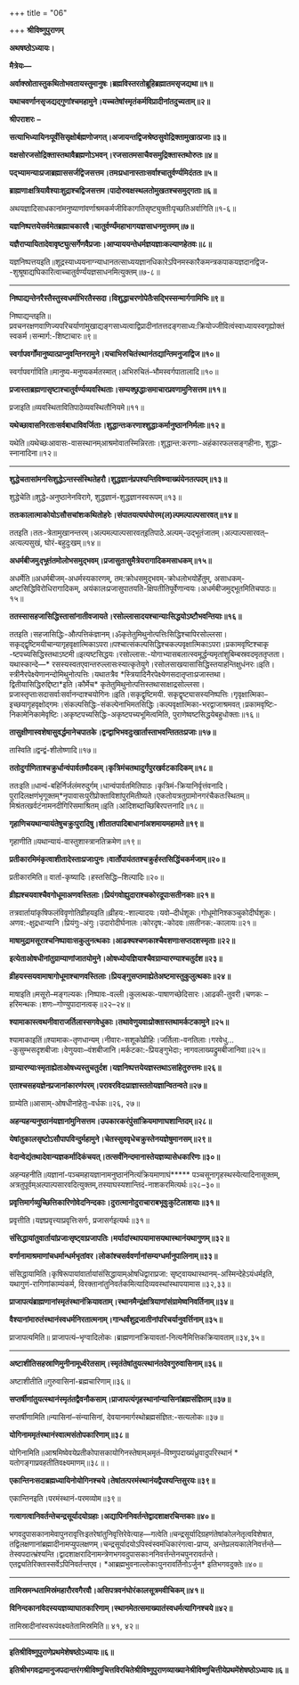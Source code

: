 +++
title = "06"

+++
**श्रीविष्णुपुराणम्**

**अथषष्ठोऽध्यायः।**

**मैत्रेयः—**

**अर्वाक्स्रोतास्तुकथितोभवतायस्तुमानुषः।ब्रह्मविस्तरतोब्रूहिब्रह्मातमसृजद्यथा॥१॥**

**यथाचवर्णानसृजद्यद्गुणांश्चमहामुने।यच्चतेषांस्मृतंकर्मविप्रादीनांतदुच्यताम्॥२॥**

**श्रीपराशरः** **–**

**सत्याभिध्यायिनःपूर्वंसिसृक्षोर्बह्मणोजगत्।अजायन्तद्विजश्रेष्ठसुवोद्रिक्तामुखात्प्रजाः॥३॥**

**वक्षसोरजसोद्रिक्तास्तथावैब्रह्मणोऽभवन्।रजसातमसाचैवसमुद्रिक्तास्तथोरुतः॥४॥**

**पद्भ्यामन्याःप्रजाब्रह्माससर्जद्विजसत्तम।तमःप्रधानास्ताःसर्वाश्चातुर्वर्ण्यमिदंततः॥५॥**

**ब्राह्मणाःक्षत्रियावैश्याःशुद्राश्चद्विजसत्तम।पादोरुवक्षस्थलतोमुखतश्चसमुद्गताः॥६॥**

अथयज्ञादिसाधकानांमनुष्याणांवर्णाश्रमकर्मजीविकागतिसृष्ट्युक्तीःपृच्छतिअर्वागिति॥१-६॥

**यज्ञनिष्पत्तयेसर्वमेतब्रह्माचकारवै।चातुर्वर्ण्यंमहाभागयज्ञसाधनमुत्तमम्॥७॥**

**यज्ञैराप्यायितादेवावृष्ट्युत्सर्गेणवैप्रजाः।आप्याययन्तेधर्मज्ञयज्ञाःकल्याणहेतवः॥८॥**

यज्ञनिष्पत्तयइति॥शूद्रस्याध्ययनाग्न्याधानतत्साध्ययज्ञानधिकारेऽपिनमस्कारैकमन्त्रकपाकयज्ञदानद्विज- -शुश्रूषाद्यघिकारित्वाच्चातुर्वर्ण्यंयज्ञसाधनमित्युक्तम्॥७-८॥

****

**निष्पाद्यन्तेनरैस्तैस्तुस्वधर्माभिरतैस्सदा।विशुद्धाचरणोपेतैःसद्भिस्सन्मार्गगामिभिः॥९॥**

निष्पाद्यन्तइति॥प्रवचनरक्षणवाणिज्यपरिचर्याणांमुखाद्यङ्गसाध्यत्वाद्विप्रादीनांतत्तदङ्गसाध्य:क्रियोज्जीवित्वंस्वाध्यायस्वगृह्योक्तंस्वकर्म।सन्मार्ग:-शिष्टाचारः॥९॥

**स्वर्गापवर्गोंमानुष्यात्प्राप्नुवन्तिनरामुने।यचाभिरुचितंस्थानंतद्यान्तिमनुजाद्विज॥१०॥**

स्वर्गापवर्गाविति॥मानुष्य-मनुष्यकर्मतस्मात्।अभिरुचितं–भौमस्वर्गपातालादि॥१०॥

**प्रजास्ताब्रह्मणासृष्टाश्चातुर्वर्ण्यव्यवस्थिताः।सम्यक्छ्रद्धाःसमाचारप्रवणामुनिसत्तम॥११॥**

प्रजाइति॥व्यवस्थितावितिपाठेव्यवस्थितौनियमे॥११॥

**यथेच्छावासनिरताःसर्वबाधाविवर्जिताः।शुद्धान्तःकरणाश्शुद्धाःकर्मानुष्ठाननिर्मलाः॥१२॥**

यथेति॥यथेच्छःआवासः-वासस्थानम्आश्रमोवातस्मिन्निरताः।शुद्धान्त:करणाः-अहंकारफलसङ्गहीनाः, शुद्धाः-स्नानादिना॥१२॥

****

**शुद्धेचतासांमनसिशुद्धेऽन्तस्संस्थितेहरौ।शुद्धज्ञानंप्रपश्यन्तिविष्ण्वाख्यंयेनतत्पदम्॥१३॥**

शुद्धेचेति॥शुद्धे-अनुष्ठानेनविरागे, शुद्धज्ञानं-शुद्धज्ञानस्वरूपम्॥१३॥

**ततःकालात्माकोयोऽसौसचांशःकथितोहरेः।संपातयत्यघंघोरम(ल)ल्पमल्पाल्पसारवत्॥१४॥**

ततइति।ततः-त्रेतामुखानन्तरम्।अल्पमल्पाल्पसारवत्इतिपाठे.अल्पम्-उद्भूतंजातम्।अल्पाल्पसारवत्–अत्यल्पसुखं, घोरं-बहुदुःखम्॥१४॥

**अधर्मबीजमु*द्भू*तंतमोलोभसमुद्भवम्।प्रजासुतासुमैत्रेयरागादिकमसाधकम्॥१५॥**

अधर्मेति॥अधर्मबीजम्-अधर्मस्यकारणम्, तम:क्रोधसमुद्भवम्-क्रोधलोभयोर्हेतुम्, असाधकम्-अष्टसिद्धिविरोधिरागादिकम्, अयंकालःप्रजासुपातयति-क्षिपतीतिपूर्वेणान्वयः।अधर्मबीजमुद्भूतमितिचपाठः॥१५॥

**ततस्सासहजासिद्धिस्तासांनातीवजायते।रसोल्लासादयश्चान्याःसिद्धयोऽष्टौभवन्तियाः॥१६॥**

ततइति।सहजासिद्धिः-औत्पत्तिकंज्ञानम्।ॐकृतेतुमिथुनोत्पत्तिःसिद्धिश्चापिरसोल्लसा।सकृद्द्वृष्टिमयीचान्यागृहवृक्षात्मिकाऽपरा॥पश्चात्संकल्पसिद्धिश्चकल्पवृक्षात्मिकाऽपरा।प्रकामवृष्टिश्चाकृ -ष्टपच्यसिद्धिस्तथाऽष्टमी॥इत्यष्टसिद्धयः।रसोल्लास:-योगाभ्यासबलात्स्वमूर्द्धन्यमृतांशुबिम्बस्रवदमृततृप्तता।यथास्कान्दे—\* रसस्यस्वतएवान्तरुल्लासःस्यात्कृतेयुगे।रसोलसाखयासासिद्धिस्तयाहन्तिक्षुधंनरः॥इति।स्त्रीनैरपेक्ष्येणानन्दोमिथुनोत्पत्तिः।यथातत्रैव \*स्त्रियादिनैरपेक्ष्येणसदातृप्ताःप्रजास्तथा।द्वितीयासिद्धिरुद्दिष्टा\*इति।कौर्मेच\* कृतेतुमिथुनोत्पत्तिस्तथासाक्षाद्रसोल्लसा।प्रजास्तृप्ताःसदासर्वाःसर्वानन्दाश्चयोगिनः॥इति।सकृद्वृष्टिमयी. सकृद्वृष्ट्यासस्यनिष्पत्तिः।गृवृक्षात्मिका–इच्छयागृहवृक्षोद्गमः।संकल्पसिद्धिः-संकल्पेनाभिमतसिद्धिः।कल्पवृक्षात्मिका-भरद्वाजाश्रमवत्।प्रकामवृष्टिः-निकामेनिकामेवृष्टिः।अकृष्टपच्यसिद्धिः-अकृष्टपच्यभूमित्वमिति, पुराणेष्वष्टसिद्धयेबहुधोक्ताः॥१६॥

**तासुक्षीणास्वशेषासुवर्द्धमानेचपातके।द्वन्द्वाभिभवदुःखार्तास्ताभवन्तिततःप्रजाः॥१७॥**

तास्विति॥द्वन्द्वं-शीतोष्णादि॥१७॥

**ततोदुर्गाणिताश्चक्रुर्धान्वंपार्वतमौदकम्।कृत्रिमंचतथादुर्गंपुरखर्वटकादिकम्॥१८॥**

ततःइति॥धान्वं-बहिर्निर्जलंमरुदुर्गम्।धान्वंपार्वतमितिपाठः।कृत्रिमं-क्रियानिर्वृत्तंवनादि।पुरादिलक्षणंभृगूक्तम्\*नृपावासःपुरीप्रोक्ताविशांपुरमितीष्यते।एकतोयत्रतुग्रामोनगरंचैकतःस्थितम्॥मिश्रंतत्खर्वटंनामनदीगिरिसमाश्रितम्॥इति।आदिशब्दाच्छिबिरपत्तनादि॥१८॥

**गृहाणिचयथान्यायंतेषुचक्रुःपुरादिषु।शीतातपादिबाधानांअशमायमहामते॥१९॥**

गृहाणीति॥यथान्यायं-वास्तुशास्त्रानतिक्रमेण॥१९॥

**प्रतीकारमिमंकृत्वाशीतादेस्ताःप्रजाःपुनः।वार्तोपायंततश्चक्रुर्हस्तसिद्धिंचकर्मजाम्॥२०॥**

प्रतीकारमिति॥ वार्ता-कृष्यादिः।हस्तसिद्धिः–शिल्पादिः॥२०॥

**व्रीह्यश्चयवाश्चैवगोधूमाअणवस्तिलाः।प्रियंगवोह्युदाराश्चकोरदूपाःसतीनकाः॥२१॥**

तत्रवार्तायांकृषिफलंविवृणोतिव्रीहयइति॥व्रीहय:-शाल्यादयः।यवो–दीर्धशूकः।गोधूमोनिश्कञ्चुकोदीर्घशुकः।अणव:-क्षुद्रधान्यानि।प्रियंगुः-अंगुः।उदारोदीर्घनालः।कोरदृष:-कोदवः॥सतीनक:-कालायः॥२१॥

**माषामुद्रामसूराश्चनिष्पावाःसकुलुनत्थकाः।आढक्यश्चणकाश्चैवशणाःसप्तदशस्मृताः॥२२॥**

**इत्येताओषधीनांतुग्राम्याणांजातयोमुने।ओषध्योयज्ञियाश्चैवग्राम्यारण्याश्चतुर्दश॥२३॥**

**व्रीहयस्सयवामाषागोधूमाश्चाणवस्तिलाः।प्रियङ्गुसप्तमाह्येतेअष्टमास्तुकुलुत्थकाः॥२४॥**

माषाइति॥मसूरो–मङ्गल्यकः।निष्पावः-वल्ली।कुलत्थकः-पाषाणच्छेदिसारः।आढकी-तुवरी।चणकः –हरिमन्थकः।शणः–गोण्युपादानत्वक्॥२२–२४॥

**श्यामाकास्त्वथनीवाराजर्तिलास्सगवेधुकाः।तथावेणुयवाःप्रोक्तास्तथामर्कटकामुने॥२५॥**

श्यामाकाइतिं॥श्यामाकः-तृणधान्यम्।नीवारः-सशूकोव्रीहिः।जर्तिलाः-वनतिलाः।गरवेधु… -कुसुम्भसदृशबीजाः।वेणुयवाः–वंशबीजानि।मर्कटका:-प्रियङ्गुभेदाः; नागवलाख्यद्रुमबीजानिवा॥२५॥

**ग्राम्यारण्याःस्मृताह्येताओषध्यस्तुचतुर्दश।यज्ञनिष्पत्तयेयज्ञस्तथाऽसांहेतुरुत्तमः॥२६॥**

**एताश्चसहयज्ञेनप्रजानांकारणंपरम्।परावरविदःप्राज्ञास्ततोयज्ञान्वितन्वते॥२७॥**

ग्राम्येति॥आसाम्-ओषधीनांहेतुः-वर्धकः॥२६, २७॥

**अहन्यहन्यनुष्ठानंयज्ञानांमुनिसत्तम।उपकारकरंपुंसांक्रियमाणाघशान्तिदम्॥२८॥**

**येषांतुकालसृष्टोऽसौपापविन्दुर्महामुने।चेतस्सुववृधेचक्रुस्तेनयज्ञेषुमानसम्॥२९॥**

**वेदान्वेद्यंतथादेवान्यज्ञकर्मादिकंचयत्।तत्सर्वंनिन्दमानास्तेयज्ञव्यासेधकारिणः॥३०॥**

अहन्यहनीति॥यज्ञानां-पञ्चमहायज्ञानामनुष्ठानंनित्यंक्रियमाणाघं**\*** पञ्चसूनागृहस्थस्येत्यादिनासूक्तम्, अत्रतुपूर्वम्अल्पाल्पसारवदित्युक्तम्,तस्याघस्यशान्तिदं-नाशकरमित्यर्थः॥२८–३०॥

**प्रवृत्तिमार्गव्युच्छित्तिकारिणोवेदनिन्दकाः।दुरात्मानोदुराचाराबभूवुःकुटिलाशयाः॥३१॥**

प्रवृत्तीति।यज्ञप्रवृत्त्याप्रवृत्तिःसर्गः, प्रजासर्गइत्यर्थः॥३१॥

**संसिद्धायांतुवार्तायांप्रजाःसृष्ट्वाप्रजापतिः।मर्यादांस्थापयामासयथास्थानंयथागुणम्॥३२॥**

**वर्णानामाश्रमाणांचधर्मान्धर्मभृतांवर।लोकांश्चसर्ववर्णानांसम्यग्धर्मानुपालिनाम्॥३३॥**

संसिद्धायामिति।कृषिरूपायांवार्तायांसंसिद्धायाम्ओषधिद्वाराप्रजा: सृष्ट्वायथास्थानम्-अस्मिन्देहेऽयंधर्मइति, यथागुणं-रागिणांकाम्यंकर्म, विरक्तानांतुनिवर्तकमित्यादिव्यवस्थांस्थापयामास॥३२,३३॥

**प्राजापत्यंब्राह्मणानांस्मृतंस्थानंक्रियावताम्।स्थानमैन्द्रंक्षत्रियाणांसंग्रामेष्वनिवर्तिनाम्॥३४॥**

**वैश्यानांमारुतंस्थानंस्वधर्मनिरतात्मनाम्।गान्धर्वंशुद्रजातीनांपरिचर्यानुवर्त्तिनाम्॥३५॥**

प्राजापत्यमिति॥ प्राजापत्यं–भृग्वादिलोकः।ब्राह्मणानांक्रियावतां-नित्यनैमित्तिकक्रियावताम्॥३४,३५॥

****

**अष्टाशीतिसहस्राणिमुनीनामूर्ध्वरेतसाम्।स्मृतंतेषांतुयत्स्थानंतदेवगुरुवासिनाम्॥३६॥**

अष्टाशीतीति॥गुरुवासिनां-ब्रह्मचारिणाम्॥३६॥

**सप्तर्षीणांतुयत्स्थानंस्मृतंतद्वैवनौकसाम्।प्राजापत्यंगृहस्थानांन्यासिनांब्रह्मसंज्ञितम्॥३७॥**

सप्तर्षीणामिति॥न्यासिनां–संन्यासिनां, देवयानमार्गस्थोब्रह्मसंज्ञित:-सत्यलोकः॥३७॥

**योगिनाममृतंस्थानंस्वात्मसंतोपकारिणाम्॥३८॥**

योगिनामिति॥आश्रमिष्वेवयेप्रतीकोपासकायोगिनस्तेषाम्अमृतं–विष्णुपदाख्यंध्रुवादुपरिस्थानं \* यतोगङ्गाप्रवहतीतिवक्ष्यमाणम्॥३८॥।

**एकान्तिनःसदाब्रह्मध्यायिनोयोगिनश्चये।तेषांतत्परमंस्थानंयद्वैपश्यन्तिसुरयः॥३९॥**

एकान्तिनइति।परमंस्थानं-परमव्योम॥३९॥

**गत्वागत्वानिवर्तन्तेचन्द्रसूर्यादयोग्रहाः।अद्यापिननिवर्तन्तेद्वादशाक्षरचिन्तकाः॥४०॥**

भगवदुपासकानामेवापुनरावृत्तिःइतरेषांतुनिवृत्तिरेवेत्याह—गत्वेति॥चन्द्रसूर्यादिग्रहणंतेषांकोलनेतृत्वविशेषात, तद्विलक्षणानांब्रह्मादीनामप्युपलक्षणम्।चन्द्रसूर्यादयोऽपिस्वंस्वमंधिकारंगत्वा-प्राप्य, अन्तेप्रलयकालेनिवर्त्तन्ते—तेस्वपदात्भ्रंश्यन्ति।द्वादशाक्षरादिनामन्त्रेणभगवदुपासकाःननिवर्त्तन्तेनचपुनरावर्तन्ते।एतद्व्यतिरिक्तास्सर्वेऽपिनिवर्तन्तएव। \*आब्रह्मभुवनाल्लोकाःपुनरावर्तिनोऽर्जुन\* इतिभगवदुक्तेः॥४०॥

****

**तामिस्रमन्धतामिस्रंमहारौरवगैरवौ।असिपत्रवनंघोरंकालसूत्रमवीचिकम्॥४१॥**

**विनिन्दकानांवेदस्ययज्ञव्याघातकारिणाम्।स्थानमेतत्समाख्यातंस्वधर्मत्यागिनश्चये॥४२॥**

तामिस्रादीनांस्वरूपंवक्ष्यतेतामिस्रमिति॥ ४१, ४२॥

****

**इतिश्रीविष्णुपुराणेप्रथमेशेषष्ठोऽध्यायः॥६॥**

**इतिश्रीभगवद्रामानुजपदान्तरंगश्रीविष्णुचित्तविरचितेश्रीविष्णुपुराणव्याख्यानेश्रीविष्णुचित्तीयेप्रथमेंशेषष्ठोऽध्यायः॥६॥**
